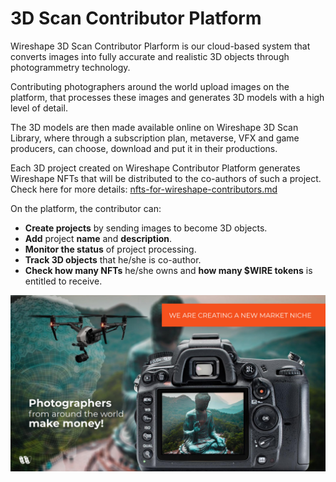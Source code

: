 # 3D Scan Contributor Platform

Wireshape 3D Scan Contributor Plarform is our cloud-based system that converts images into fully accurate and realistic 3D objects through photogrammetry technology.

Contributing photographers around the world upload images on the platform, that processes these images and generates 3D models with a high level of detail.&#x20;

The 3D models are then made available online on Wireshape 3D Scan Library, where through a subscription plan, metaverse, VFX and game producers, can choose, download and put it in their productions.

Each 3D project created on Wireshape Contributor Platform generates Wireshape NFTs that will be distributed to the co-authors of such a project. Check here for more details: [nfts-for-wireshape-contributors.md](nfts/nfts-for-wireshape-contributors.md "mention")

On the platform, the contributor can:

* **Create projects** by sending images to become 3D objects.
* **Add** project **name** and **description**.
* **Monitor the status** of project processing.
* **Track 3D objects** that he/she is co-author.
* **Check how many NFTs** he/she owns and **how many $WIRE tokens** is entitled to receive.

![](../.gitbook/assets/wireshape-photographers.jpg)
